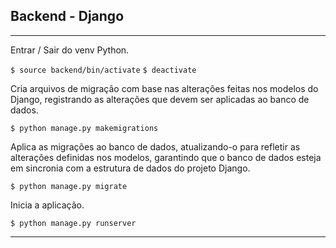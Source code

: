 ## Backend - Django


----------
Entrar / Sair do venv Python.

`$ source backend/bin/activate` `$ deactivate`

Cria arquivos de migração com base nas alterações feitas nos modelos do Django, registrando as alterações que devem ser aplicadas ao banco de dados.

`$ python manage.py makemigrations`

Aplica as migrações ao banco de dados, atualizando-o para refletir as alterações definidas nos modelos, garantindo que o banco de dados esteja em sincronia com a estrutura de dados do projeto Django.

`$ python manage.py migrate`

Inicia a aplicação.

`$ python manage.py runserver`

----------